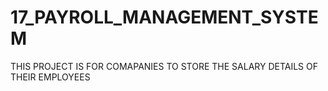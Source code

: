 # 17_PAYROLL_MANAGEMENT_SYSTEM
THIS PROJECT IS FOR COMAPANIES TO STORE THE SALARY DETAILS OF THEIR EMPLOYEES
